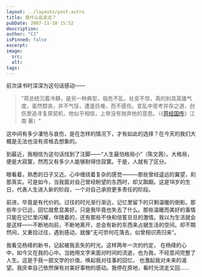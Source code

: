 ```yaml
---
layout: ../layouts/post.astro
title: 是什么在走远？
pubDate: 2007-11-18 15:52
description: 
author: "CJ"
isPinned: false
excerpt: 
image:
  src:
  alt:
tags: 
---
```

前次读书时深深为这句话感动——
<blockquote>"蒋总统沉着冷静，是另一种典型，临危不乱，处变不惊，真的别具英雄气度，虽然颓丧，并不气馁，遭逢巨难，而不感伤。变乱中思考并存之道，创伤里追寻复原契机，他似乎相信，上帝没有抛弃他的意思。（《<a href="http://book.douban.com/subject/3139355/">蒋经国传</a>》江南 著）"</blockquote>
这中间有多少凄怆与哀伤，是在怎样的情况下，才有如此的选择？在今天的我们大概是无法也没有资格去想象的。

到最近，我相信为这句话找到了注脚——“人生最怕格局小”（陈文茜）。大格局，便是大寂寞，然而又有多少人能够耐得住寂寞。于是，人就有了区分。

眼看着，熟悉的日子又近。心中缠绕着复杂的感觉———那些曾经遥远的冀望，刹那真实。可是如今，当我面对自己曾经盼望的东西时，却又踟蹰。这是18岁的生日，代表人生进入新的阶段，一个对自己承担更多责任的阶段。

前进，毕竟是有代价的。过往的时光渐行渐远，记忆里留下的只剩温暖的倒影。那些年少已远，回忆就愈显美好。只是我毕竟也失去了什么。那些温暖而美好的事情只能在记忆里闪耀，伴随着的，还有那些不快和信誓旦旦的激情。我以为生活就会是这样——不断地向前，不断地离开，总会有新的东西来占据生活的空间。却不期然间，又重拾过往，遇到感动，就像“无可奈何花落去，似曾相识燕归来”。

我看见杨绛的新书，记起被我丢失的时光。这样两年一次的约定， 在杨绛的心中，如今又在我的心中。当她用文字来面对时间的流逝，也为我，不经意间完整了人生。这是于我一部文学的价值，唤起我对往事的回忆， 也激起我对未来的渴望。我庆幸自己依然保有对美好事物的感动。我停在原地，看时光流走又回……
